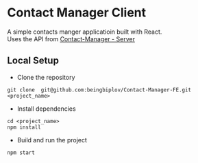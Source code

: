 # Contact Manager Client

A simple contacts manger applicatioin built with React. <br />
Uses the API from [Contact-Manager - Server](https://github.com/beingbiplov/Contact-Manager-BE)


## Local Setup

- Clone the repository
```
git clone  git@github.com:beingbiplov/Contact-Manager-FE.git <project_name>
```
- Install dependencies
```
cd <project_name>
npm install
```
- Build and run the project
```
npm start
